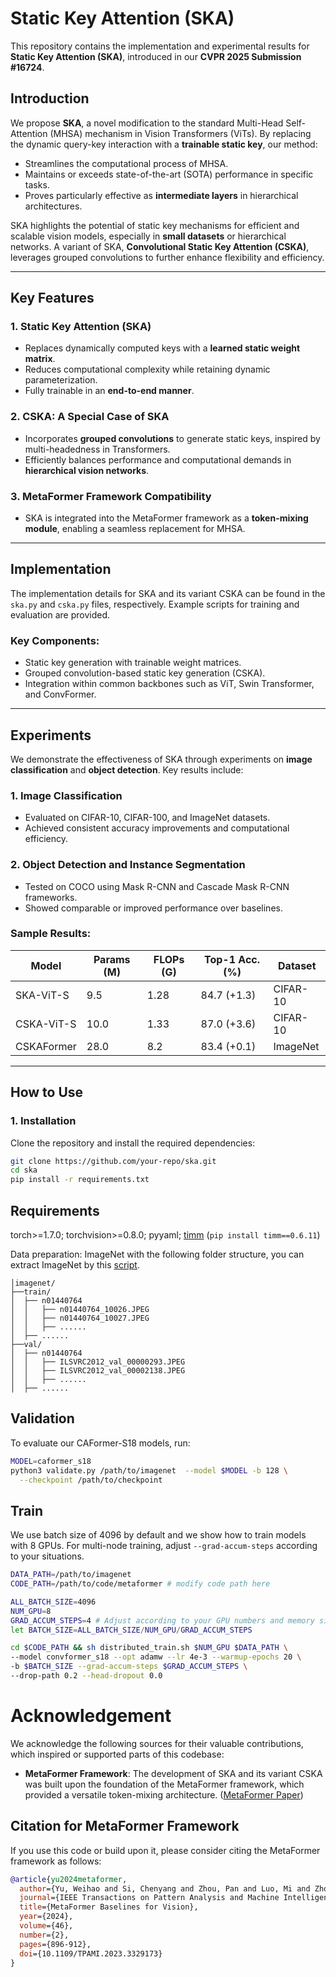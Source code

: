 # Static Key Attention (SKA)

This repository contains the implementation and experimental results for **Static Key Attention (SKA)**, introduced in our **CVPR 2025 Submission #16724**.

## Introduction
We propose **SKA**, a novel modification to the standard Multi-Head Self-Attention (MHSA) mechanism in Vision Transformers (ViTs). By replacing the dynamic query-key interaction with a **trainable static key**, our method:

- Streamlines the computational process of MHSA.
- Maintains or exceeds state-of-the-art (SOTA) performance in specific tasks.
- Proves particularly effective as **intermediate layers** in hierarchical architectures.

SKA highlights the potential of static key mechanisms for efficient and scalable vision models, especially in **small datasets** or hierarchical networks. A variant of SKA, **Convolutional Static Key Attention (CSKA)**, leverages grouped convolutions to further enhance flexibility and efficiency.

---

## Key Features

### 1. Static Key Attention (SKA)
- Replaces dynamically computed keys with a **learned static weight matrix**.
- Reduces computational complexity while retaining dynamic parameterization.
- Fully trainable in an **end-to-end manner**.

### 2. CSKA: A Special Case of SKA
- Incorporates **grouped convolutions** to generate static keys, inspired by multi-headedness in Transformers.
- Efficiently balances performance and computational demands in **hierarchical vision networks**.

### 3. MetaFormer Framework Compatibility
- SKA is integrated into the MetaFormer framework as a **token-mixing module**, enabling a seamless replacement for MHSA.

---

## Implementation

The implementation details for SKA and its variant CSKA can be found in the `ska.py` and `cska.py` files, respectively. Example scripts for training and evaluation are provided.

### Key Components:
- Static key generation with trainable weight matrices.
- Grouped convolution-based static key generation (CSKA).
- Integration within common backbones such as ViT, Swin Transformer, and ConvFormer.

---

## Experiments

We demonstrate the effectiveness of SKA through experiments on **image classification** and **object detection**. Key results include:

### 1. Image Classification
- Evaluated on CIFAR-10, CIFAR-100, and ImageNet datasets.
- Achieved consistent accuracy improvements and computational efficiency.

### 2. Object Detection and Instance Segmentation
- Tested on COCO using Mask R-CNN and Cascade Mask R-CNN frameworks.
- Showed comparable or improved performance over baselines.

### Sample Results:
| Model        | Params (M) | FLOPs (G) | Top-1 Acc. (%) | Dataset    |
|--------------|------------|-----------|----------------|------------|
| SKA-ViT-S    | 9.5        | 1.28      | 84.7 (+1.3)    | CIFAR-10   |
| CSKA-ViT-S   | 10.0       | 1.33      | 87.0 (+3.6)    | CIFAR-10   |
| CSKAFormer   | 28.0       | 8.2       | 83.4 (+0.1)    | ImageNet   |

---

## How to Use

### 1. Installation
Clone the repository and install the required dependencies:
```bash
git clone https://github.com/your-repo/ska.git
cd ska
pip install -r requirements.txt
```

## Requirements

torch>=1.7.0; torchvision>=0.8.0; pyyaml; [timm](https://github.com/rwightman/pytorch-image-models) (`pip install timm==0.6.11`)

Data preparation: ImageNet with the following folder structure, you can extract ImageNet by this [script](https://gist.github.com/BIGBALLON/8a71d225eff18d88e469e6ea9b39cef4).


```
│imagenet/
├──train/
│  ├── n01440764
│  │   ├── n01440764_10026.JPEG
│  │   ├── n01440764_10027.JPEG
│  │   ├── ......
│  ├── ......
├──val/
│  ├── n01440764
│  │   ├── ILSVRC2012_val_00000293.JPEG
│  │   ├── ILSVRC2012_val_00002138.JPEG
│  │   ├── ......
│  ├── ......
```


## Validation

To evaluate our CAFormer-S18 models, run:

```bash
MODEL=caformer_s18
python3 validate.py /path/to/imagenet  --model $MODEL -b 128 \
  --checkpoint /path/to/checkpoint 
```

## Train
We use batch size of 4096 by default and we show how to train models with 8 GPUs. For multi-node training, adjust `--grad-accum-steps` according to your situations.

```bash
DATA_PATH=/path/to/imagenet
CODE_PATH=/path/to/code/metaformer # modify code path here

ALL_BATCH_SIZE=4096
NUM_GPU=8
GRAD_ACCUM_STEPS=4 # Adjust according to your GPU numbers and memory size.
let BATCH_SIZE=ALL_BATCH_SIZE/NUM_GPU/GRAD_ACCUM_STEPS

cd $CODE_PATH && sh distributed_train.sh $NUM_GPU $DATA_PATH \
--model convformer_s18 --opt adamw --lr 4e-3 --warmup-epochs 20 \
-b $BATCH_SIZE --grad-accum-steps $GRAD_ACCUM_STEPS \
--drop-path 0.2 --head-dropout 0.0
```


# Acknowledgement

We acknowledge the following sources for their valuable contributions, which inspired or supported parts of this codebase:

- **MetaFormer Framework**: The development of SKA and its variant CSKA was built upon the foundation of the MetaFormer framework, which provided a versatile token-mixing architecture. ([MetaFormer Paper](https://doi.org/10.1109/TPAMI.2023.3329173))

## Citation for MetaFormer Framework
If you use this code or build upon it, please consider citing the MetaFormer framework as follows:
```bibtex
@article{yu2024metaformer,
  author={Yu, Weihao and Si, Chenyang and Zhou, Pan and Luo, Mi and Zhou, Yichen and Feng, Jiashi and Yan, Shuicheng and Wang, Xinchao},
  journal={IEEE Transactions on Pattern Analysis and Machine Intelligence}, 
  title={MetaFormer Baselines for Vision}, 
  year={2024},
  volume={46},
  number={2},
  pages={896-912},
  doi={10.1109/TPAMI.2023.3329173}
}

